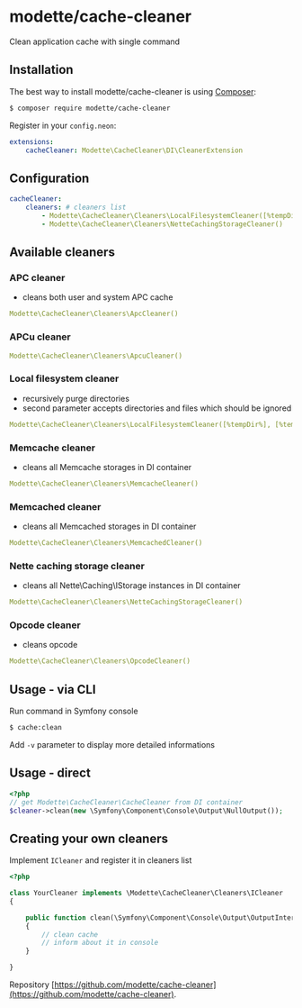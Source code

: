 # modette/cache-cleaner

Clean application cache with single command

## Installation

The best way to install modette/cache-cleaner is using [Composer](http://getcomposer.org/):

```bash
$ composer require modette/cache-cleaner
```

Register in your `config.neon`:

```yaml
extensions:
    cacheCleaner: Modette\CacheCleaner\DI\CleanerExtension
```

## Configuration

```yaml
cacheCleaner:
    cleaners: # cleaners list
        - Modette\CacheCleaner\Cleaners\LocalFilesystemCleaner([%tempDir%])
        - Modette\CacheCleaner\Cleaners\NetteCachingStorageCleaner()
```

## Available cleaners

### APC cleaner

- cleans both user and system APC cache

```yaml
Modette\CacheCleaner\Cleaners\ApcCleaner()
```

### APCu cleaner

```yaml
Modette\CacheCleaner\Cleaners\ApcuCleaner()
```

### Local filesystem cleaner

- recursively purge directories
- second parameter accepts directories and files which should be ignored

```yaml
Modette\CacheCleaner\Cleaners\LocalFilesystemCleaner([%tempDir%], [%tempDir%/ignored/])
```

### Memcache cleaner

- cleans all Memcache storages in DI container

```yaml
Modette\CacheCleaner\Cleaners\MemcacheCleaner()
```

### Memcached cleaner

- cleans all Memcached storages in DI container

```yaml
Modette\CacheCleaner\Cleaners\MemcachedCleaner()
```

### Nette caching storage cleaner

- cleans all Nette\Caching\IStorage instances in DI container

```yaml
Modette\CacheCleaner\Cleaners\NetteCachingStorageCleaner()
```

### Opcode cleaner

- cleans opcode

```yaml
Modette\CacheCleaner\Cleaners\OpcodeCleaner()
```

## Usage - via CLI

Run command in Symfony console

```bash
$ cache:clean
```

Add `-v` parameter to display more detailed informations

## Usage - direct

```php
<?php
// get Modette\CacheCleaner\CacheCleaner from DI container
$cleaner->clean(new \Symfony\Component\Console\Output\NullOutput());
```

## Creating your own cleaners

Implement `ICleaner` and register it in cleaners list

```php
<?php

class YourCleaner implements \Modette\CacheCleaner\Cleaners\ICleaner
{

    public function clean(\Symfony\Component\Console\Output\OutputInterface $output): void
    {
        // clean cache
        // inform about it in console
    }

}

```


Repository [https://github.com/modette/cache-cleaner](https://github.com/modette/cache-cleaner).
